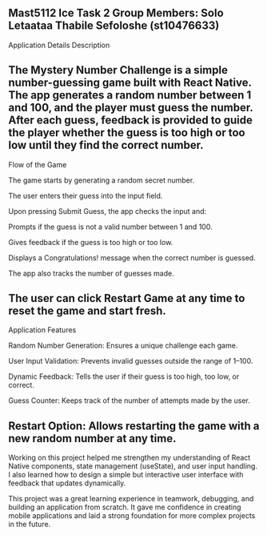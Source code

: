 Mast5112 Ice Task 2
Group Members: Solo 
Letaataa Thabile Sefoloshe (st10476633)
--------------------------------------------------------------------------------------------------------------------------------------------------------------------------------------

Application Details
Description

The Mystery Number Challenge is a simple number-guessing game built with React Native. The app generates a random number between 1 and 100, and the player must guess the number. 
After each guess, feedback is provided to guide the player whether the guess is too high or too low until they find the correct number.
--------------------------------------------------------------------------------------------------------------------------------------------------------------------------------------

Flow of the Game

The game starts by generating a random secret number.

The user enters their guess into the input field.

Upon pressing Submit Guess, the app checks the input and:

Prompts if the guess is not a valid number between 1 and 100.

Gives feedback if the guess is too high or too low.

Displays a Congratulations! message when the correct number is guessed.

The app also tracks the number of guesses made.

The user can click Restart Game at any time to reset the game and start fresh.
--------------------------------------------------------------------------------------------------------------------------------------------------------------------------------------

Application Features

Random Number Generation: Ensures a unique challenge each game.

User Input Validation: Prevents invalid guesses outside the range of 1–100.

Dynamic Feedback: Tells the user if their guess is too high, too low, or correct.

Guess Counter: Keeps track of the number of attempts made by the user.

Restart Option: Allows restarting the game with a new random number at any time.
--------------------------------------------------------------------------------------------------------------------------------------------------------------------------------------

Working on this project helped me strengthen my understanding of React Native components, state management (useState), and user input handling. I also learned how to design a simple 
but interactive user interface with feedback that updates dynamically.

This project was a great learning experience in teamwork, debugging, and building an application from scratch. It gave me confidence in creating mobile applications and laid a strong 
foundation for more complex projects in the future.

